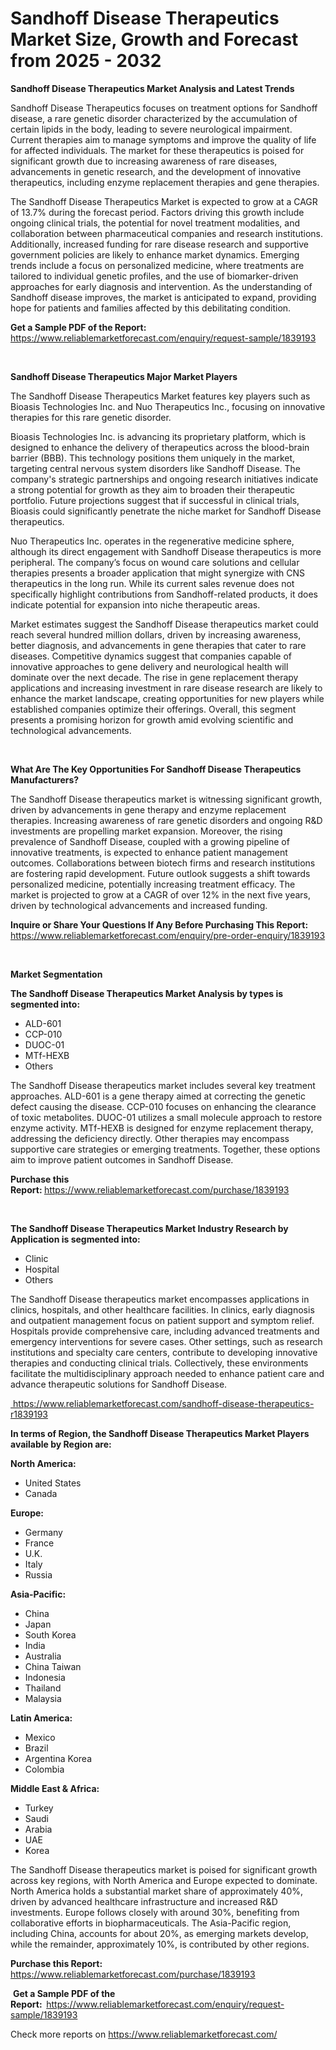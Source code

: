 <p><h1>Sandhoff Disease Therapeutics Market Size, Growth and Forecast from 2025 - 2032</h1></p><p><strong>Sandhoff Disease Therapeutics Market Analysis and Latest Trends</strong></p>
<p><p>Sandhoff Disease Therapeutics focuses on treatment options for Sandhoff disease, a rare genetic disorder characterized by the accumulation of certain lipids in the body, leading to severe neurological impairment. Current therapies aim to manage symptoms and improve the quality of life for affected individuals. The market for these therapeutics is poised for significant growth due to increasing awareness of rare diseases, advancements in genetic research, and the development of innovative therapeutics, including enzyme replacement therapies and gene therapies.</p><p>The Sandhoff Disease Therapeutics Market is expected to grow at a CAGR of 13.7% during the forecast period. Factors driving this growth include ongoing clinical trials, the potential for novel treatment modalities, and collaboration between pharmaceutical companies and research institutions. Additionally, increased funding for rare disease research and supportive government policies are likely to enhance market dynamics. Emerging trends include a focus on personalized medicine, where treatments are tailored to individual genetic profiles, and the use of biomarker-driven approaches for early diagnosis and intervention. As the understanding of Sandhoff disease improves, the market is anticipated to expand, providing hope for patients and families affected by this debilitating condition.</p></p>
<p><strong>Get a Sample PDF of the Report:&nbsp;</strong> <a href="https://www.reliablemarketforecast.com/enquiry/request-sample/1839193?utm_campaign=2282&utm_medium=2&utm_source=Github&utm_content=ia&utm_term=03032025&utm_id=sandhoff-disease-therapeutics">https://www.reliablemarketforecast.com/enquiry/request-sample/1839193</a></p>
<p>&nbsp;</p>
<p><strong>Sandhoff Disease Therapeutics Major Market Players</strong></p>
<p><p>The Sandhoff Disease Therapeutics Market features key players such as Bioasis Technologies Inc. and Nuo Therapeutics Inc., focusing on innovative therapies for this rare genetic disorder. </p><p>Bioasis Technologies Inc. is advancing its proprietary platform, which is designed to enhance the delivery of therapeutics across the blood-brain barrier (BBB). This technology positions them uniquely in the market, targeting central nervous system disorders like Sandhoff Disease. The company's strategic partnerships and ongoing research initiatives indicate a strong potential for growth as they aim to broaden their therapeutic portfolio. Future projections suggest that if successful in clinical trials, Bioasis could significantly penetrate the niche market for Sandhoff Disease therapeutics.</p><p>Nuo Therapeutics Inc. operates in the regenerative medicine sphere, although its direct engagement with Sandhoff Disease therapeutics is more peripheral. The company’s focus on wound care solutions and cellular therapies presents a broader application that might synergize with CNS therapeutics in the long run. While its current sales revenue does not specifically highlight contributions from Sandhoff-related products, it does indicate potential for expansion into niche therapeutic areas.</p><p>Market estimates suggest the Sandhoff Disease therapeutics market could reach several hundred million dollars, driven by increasing awareness, better diagnosis, and advancements in gene therapies that cater to rare diseases. Competitive dynamics suggest that companies capable of innovative approaches to gene delivery and neurological health will dominate over the next decade. The rise in gene replacement therapy applications and increasing investment in rare disease research are likely to enhance the market landscape, creating opportunities for new players while established companies optimize their offerings. Overall, this segment presents a promising horizon for growth amid evolving scientific and technological advancements.</p></p>
<p>&nbsp;</p>
<p><strong>What Are The Key Opportunities For Sandhoff Disease Therapeutics Manufacturers?</strong></p>
<p><p>The Sandhoff Disease therapeutics market is witnessing significant growth, driven by advancements in gene therapy and enzyme replacement therapies. Increasing awareness of rare genetic disorders and ongoing R&D investments are propelling market expansion. Moreover, the rising prevalence of Sandhoff Disease, coupled with a growing pipeline of innovative treatments, is expected to enhance patient management outcomes. Collaborations between biotech firms and research institutions are fostering rapid development. Future outlook suggests a shift towards personalized medicine, potentially increasing treatment efficacy. The market is projected to grow at a CAGR of over 12% in the next five years, driven by technological advancements and increased funding.</p></p>
<p><strong>Inquire or Share Your Questions If Any Before Purchasing This Report:</strong> <a href="https://www.reliablemarketforecast.com/enquiry/pre-order-enquiry/1839193?utm_campaign=2282&utm_medium=2&utm_source=Github&utm_content=ia&utm_term=03032025&utm_id=sandhoff-disease-therapeutics">https://www.reliablemarketforecast.com/enquiry/pre-order-enquiry/1839193</a></p>
<p>&nbsp;</p>
<p><strong>Market Segmentation</strong></p>
<p><strong>The Sandhoff Disease Therapeutics Market Analysis by types is segmented into:</strong></p>
<p><ul><li>ALD-601</li><li>CCP-010</li><li>DUOC-01</li><li>MTf-HEXB</li><li>Others</li></ul></p>
<p><p>The Sandhoff Disease therapeutics market includes several key treatment approaches. ALD-601 is a gene therapy aimed at correcting the genetic defect causing the disease. CCP-010 focuses on enhancing the clearance of toxic metabolites. DUOC-01 utilizes a small molecule approach to restore enzyme activity. MTf-HEXB is designed for enzyme replacement therapy, addressing the deficiency directly. Other therapies may encompass supportive care strategies or emerging treatments. Together, these options aim to improve patient outcomes in Sandhoff Disease.</p></p>
<p><strong>Purchase this Report:&nbsp;</strong><a href="https://www.reliablemarketforecast.com/purchase/1839193?utm_campaign=2282&utm_medium=2&utm_source=Github&utm_content=ia&utm_term=03032025&utm_id=sandhoff-disease-therapeutics">https://www.reliablemarketforecast.com/purchase/1839193</a></p>
<p>&nbsp;</p>
<p><strong>The Sandhoff Disease Therapeutics Market Industry Research by Application is segmented into:</strong></p>
<p><ul><li>Clinic</li><li>Hospital</li><li>Others</li></ul></p>
<p><p>The Sandhoff Disease therapeutics market encompasses applications in clinics, hospitals, and other healthcare facilities. In clinics, early diagnosis and outpatient management focus on patient support and symptom relief. Hospitals provide comprehensive care, including advanced treatments and emergency interventions for severe cases. Other settings, such as research institutions and specialty care centers, contribute to developing innovative therapies and conducting clinical trials. Collectively, these environments facilitate the multidisciplinary approach needed to enhance patient care and advance therapeutic solutions for Sandhoff Disease.</p></p>
<p><a href="https://www.reliablemarketforecast.com/sandhoff-disease-therapeutics-r1839193?utm_campaign=2282&utm_medium=2&utm_source=Github&utm_content=ia&utm_term=03032025&utm_id=sandhoff-disease-therapeutics">&nbsp;https://www.reliablemarketforecast.com/sandhoff-disease-therapeutics-r1839193</a></p>
<p><strong>In terms of Region, the Sandhoff Disease Therapeutics Market Players available by Region are:</strong></p>
<p>
    <p> <strong> North America: </strong>
        <ul>
            <li>United States</li>
            <li>Canada</li>
        </ul>
        </p> 
    <p> <strong> Europe: </strong>
        <ul>
            <li>Germany</li>
            <li>France</li>
            <li>U.K.</li>
            <li>Italy</li>
            <li>Russia</li>
        </ul>
        </p> 
    <p> <strong> Asia-Pacific: </strong>
        <ul>
            <li>China</li>
            <li>Japan</li>
            <li>South Korea</li>
            <li>India</li>
            <li>Australia</li>
            <li>China Taiwan</li>
            <li>Indonesia</li>
            <li>Thailand</li>
            <li>Malaysia</li>
        </ul>
        </p> 
    <p> <strong> Latin America: </strong>
        <ul>
            <li>Mexico</li>
            <li>Brazil</li>
            <li>Argentina Korea</li>
            <li>Colombia</li>
        </ul>
        </p> 
    <p> <strong> Middle East & Africa: </strong>
        <ul>
            <li>Turkey</li>
            <li>Saudi</li>
            <li>Arabia</li>
            <li>UAE</li>
            <li>Korea</li>
        </ul>
    </p>
    </p>
<p><p>The Sandhoff Disease therapeutics market is poised for significant growth across key regions, with North America and Europe expected to dominate. North America holds a substantial market share of approximately 40%, driven by advanced healthcare infrastructure and increased R&D investments. Europe follows closely with around 30%, benefiting from collaborative efforts in biopharmaceuticals. The Asia-Pacific region, including China, accounts for about 20%, as emerging markets develop, while the remainder, approximately 10%, is contributed by other regions.</p></p>
<p><strong>Purchase this Report: </strong><a href="https://www.reliablemarketforecast.com/purchase/1839193?utm_campaign=2282&utm_medium=2&utm_source=Github&utm_content=ia&utm_term=03032025&utm_id=sandhoff-disease-therapeutics">https://www.reliablemarketforecast.com/purchase/1839193</a></p>
<p>&nbsp;<strong>Get a Sample PDF of the Report:&nbsp;&nbsp;</strong><a href="https://www.reliablemarketforecast.com/enquiry/request-sample/1839193?utm_campaign=2282&utm_medium=2&utm_source=Github&utm_content=ia&utm_term=03032025&utm_id=sandhoff-disease-therapeutics">https://www.reliablemarketforecast.com/enquiry/request-sample/1839193</a></p>
<p><strong></strong></p>
<p>Check more reports on <a href="https://www.reliablemarketforecast.com/?utm_campaign=2282&utm_medium=2&utm_source=Github&utm_content=ia&utm_term=03032025&utm_id=sandhoff-disease-therapeutics">https://www.reliablemarketforecast.com/</a></p>